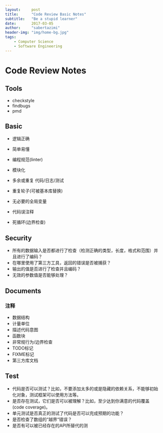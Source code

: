 ```yaml
---
layout:     post
title:      "Code Review Basic Notes"
subtitle:   "Be a stupid learner"
date:       2017-03-05
author:     "sabertazimi"
header-img: "img/home-bg.jpg"
tags:
    - Computer Science
    - Software Engineering
---
```


# Code Review Notes

## Tools

- checkstyle
- findbugs
- pmd

## Basic

- 逻辑正确
- 简单易懂
- 编程规范(linter)
- 模块化

- 多余或重复 代码/日志/测试
- 重复轮子(可被基本库替换)
- 无必要的全局变量
- 代码误注释
- 死循环(边界检查)

## Security

- 所有的数据输入是否都进行了检查（检测正确的类型，长度，格式和范围）并且进行了编码？
- 在哪里使用了第三方工具，返回的错误是否被捕获？
- 输出的值是否进行了检查并且编码？
- 无效的参数值是否能够处理？

## Documents

### 注释

- 数据结构
- 计量单位
- 描述代码意图
- 函数块
- 非常规行为/边界检查
- TODO标记
- FIXME标记
- 第三方库文档

## Test

- 代码是否可以测试？比如，不要添加太多的或是隐藏的依赖关系，不能够初始化对象，测试框架可以使用方法等。
- 是否存在测试，它们是否可以被理解？比如，至少达到你满意的代码覆盖(code coverage)。
- 单元测试是否真正的测试了代码是否可以完成预期的功能？
- 是否检查了数组的“越界“错误？
- 是否有可以被已经存在的API所替代的测
